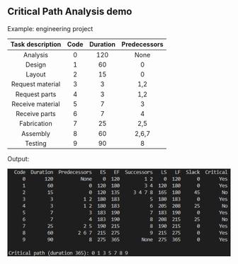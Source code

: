 ## Critical Path Analysis demo

Example: engineering project

| Task description |  Code  | Duration | Predecessors |
|:----------------:|:------:|:--------:|:------------:|
|     Analysis     |   0    |   120    |     None     |
|      Design      |   1    |    60    |      0       |
|      Layout      |   2    |    15    |      0       |
| Request material |   3    |    3     |     1,2      |
|  Request parts   |   4    |    3     |     1,2      |
| Receive material |   5    |    7     |      3       |
|  Receive parts   |   6    |    7     |      4       |
|   Fabrication    |   7    |    25    |     2,5      |
|     Assembly     |   8    |    60    |    2,6,7     |
|     Testing      |   9    |    90    |      8       |

Output:

<p align="center">
	<img src="output.png"/>
</p>
